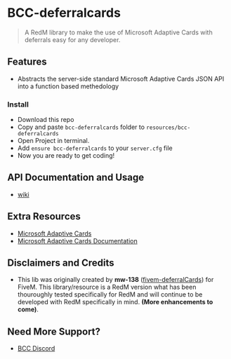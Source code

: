 # BCC-deferralcards
> A RedM library to make the use of Microsoft Adaptive Cards with deferrals easy for any developer.

## Features
- Abstracts the server-side standard Microsoft Adaptive Cards JSON API into a function based methedology

### Install
* Download this repo
* Copy and paste `bcc-deferralcards` folder to `resources/bcc-deferralcards`
* Open Project in terminal.
* Add `ensure bcc-deferralcards` to your `server.cfg` file
* Now you are ready to get coding!

## API Documentation and Usage

- [wiki](https://github.com/BryceCanyonCounty/bcc-deferralcards/wiki)

## Extra Resources
- [Microsoft Adaptive Cards](https://adaptivecards.io)
- [Microsoft Adaptive Cards Documentation](https://adaptivecards.io/explorer)

## Disclaimers and Credits
- This lib was originally created by **mw-138** ([fivem-deferralCards](https://github.com/mw-138/fivem-deferralCards)) for FiveM. This library/resource is a RedM version what has been thouroughly tested specifically for RedM and will continue to be developed with RedM specifically in mind. **(More enhancements to come)**.

## Need More Support? 
- [BCC Discord](https://discord.gg/cQMJaTqcqJ)
